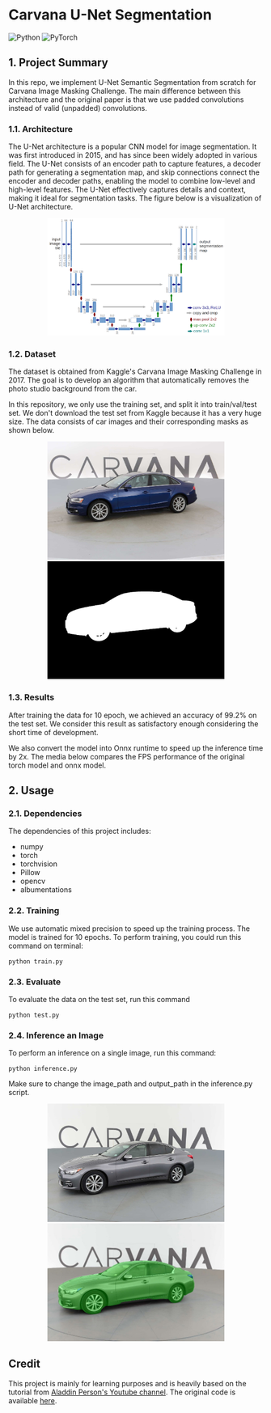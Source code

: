# Carvana U-Net Segmentation

![Python](https://img.shields.io/badge/Python-3776AB?style=for-the-badge&logo=python&logoColor=white)
![PyTorch](https://img.shields.io/badge/PyTorch-%23EE4C2C.svg?style=for-the-badge&logo=PyTorch&logoColor=white)
<!-- [![ONNX](https://img.shields.io/badge/ONNX-A6A9AA?style=for-the-badge&logo=onnx&logoColor=white)](https://github.com/onnx/onnx) -->

## 1. Project Summary

In this repo, we implement U-Net Semantic Segmentation from scratch for Carvana Image Masking Challenge. The main difference between this architecture and the original paper is that we use padded convolutions instead of valid (unpadded) convolutions.

### 1.1. Architecture

The U-Net architecture is a popular CNN model for image segmentation. It was first introduced in 2015, and has since been widely adopted in various field. The U-Net consists of an encoder path to capture features, a decoder path for generating a segmentation map, and skip connections connect the encoder and decoder paths, enabling the model to combine low-level and high-level features. The U-Net effectively captures details and context, making it ideal for segmentation tasks. The figure below is a visualization of U-Net architecture.

<p align="center">
  <img src="media/u-net-architecture.png" width="350" title="hover text">
</p>

### 1.2. Dataset
The dataset is obtained from Kaggle's Carvana Image Masking Challenge in 2017. The goal is to develop an algorithm that automatically removes the photo studio background from the car.

In this repository, we only use the training set, and split it into train/val/test set. We don't download the test set from Kaggle because it has a very huge size. The data consists of car images and their corresponding masks as  shown below.

<p align="center">
  <img src="media/0cdf5b5d0ce1_04.jpg" width="350" title="hover text">
  <img src="media/0cdf5b5d0ce1_04_mask.gif" width="350" title="hover text">
</p>

### 1.3. Results

After training the data for 10 epoch, we achieved an accuracy of 99.2% on the test set. We consider this result as satisfactory enough considering the short time of development. 

We also convert the model into Onnx runtime to speed up the inference time by 2x. The media below compares the FPS performance of the original torch model and onnx model.

## 2. Usage

### 2.1. Dependencies

The dependencies of this project includes:

- numpy
- torch
- torchvision
- Pillow
- opencv
- albumentations

### 2.2. Training

We use automatic mixed precision to speed up the training process. The model is trained for 10 epochs. To perform training, you could run this command on terminal:
 ```
python train.py
```

### 2.3. Evaluate

To evaluate the data on the test set, run this command
 ```
python test.py
```

### 2.4. Inference an Image

To perform an inference on a single image, run this command:

```
python inference.py 
```

Make sure to change the image_path and output_path in the inference.py script.

<p align="center">
  <img src="media/0ee135a3cccc_04.jpg" width="350" title="hover text">
  <img src="media/masked_car_w.jpg" width="350" title="hover text">
</p>

<!-- ### 2.5. Speed Up Inference 

We also convert the model to Onnx runtime to speed up the inference time. The onnx model is available in this path. To perform inference on onnx runtime run this command

```
python inference_onnx.py 
```

Make sure to change the image_path and output_path in the inference_onnx.py script. -->

## Credit 

This project is mainly for learning purposes and is heavily based on the tutorial from [Aladdin Person's Youtube channel](https://www.youtube.com/watch?v=IHq1t7NxS8k). The original code is available [here](https://github.com/aladdinpersson/Machine-Learning-Collection/tree/master/ML/Pytorch/image_segmentation/semantic_segmentation_unet).

